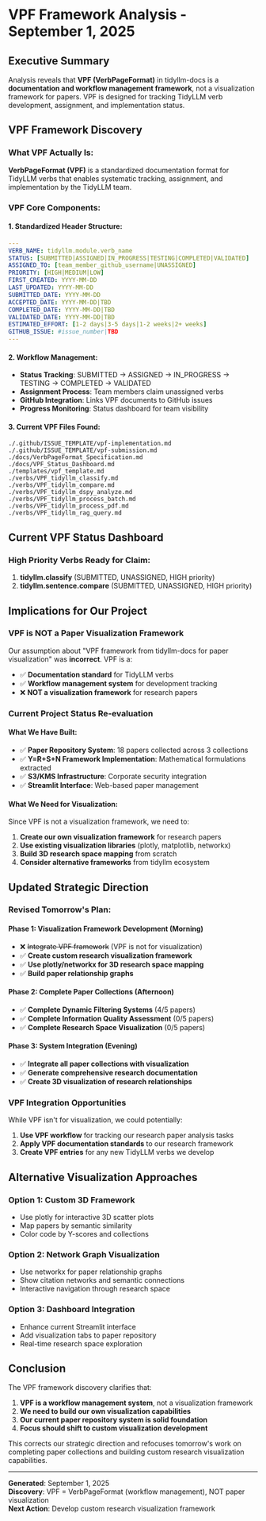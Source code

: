 # VPF Framework Analysis - September 1, 2025

## Executive Summary

Analysis reveals that **VPF (VerbPageFormat)** in tidyllm-docs is a **documentation and workflow management framework**, not a visualization framework for papers. VPF is designed for tracking TidyLLM verb development, assignment, and implementation status.

## VPF Framework Discovery

### What VPF Actually Is:
**VerbPageFormat (VPF)** is a standardized documentation format for TidyLLM verbs that enables systematic tracking, assignment, and implementation by the TidyLLM team.

### VPF Core Components:

#### 1. Standardized Header Structure:
```yaml
---
VERB_NAME: tidyllm.module.verb_name
STATUS: [SUBMITTED|ASSIGNED|IN_PROGRESS|TESTING|COMPLETED|VALIDATED]
ASSIGNED_TO: [team_member_github_username|UNASSIGNED]
PRIORITY: [HIGH|MEDIUM|LOW]
FIRST_CREATED: YYYY-MM-DD
LAST_UPDATED: YYYY-MM-DD
SUBMITTED_DATE: YYYY-MM-DD
ACCEPTED_DATE: YYYY-MM-DD|TBD
COMPLETED_DATE: YYYY-MM-DD|TBD
VALIDATED_DATE: YYYY-MM-DD|TBD
ESTIMATED_EFFORT: [1-2 days|3-5 days|1-2 weeks|2+ weeks]
GITHUB_ISSUE: #issue_number|TBD
---
```

#### 2. Workflow Management:
- **Status Tracking**: SUBMITTED → ASSIGNED → IN_PROGRESS → TESTING → COMPLETED → VALIDATED
- **Assignment Process**: Team members claim unassigned verbs
- **GitHub Integration**: Links VPF documents to GitHub issues
- **Progress Monitoring**: Status dashboard for team visibility

#### 3. Current VPF Files Found:
```
./.github/ISSUE_TEMPLATE/vpf-implementation.md
./.github/ISSUE_TEMPLATE/vpf-submission.md
./docs/VerbPageFormat_Specification.md
./docs/VPF_Status_Dashboard.md
./templates/vpf_template.md
./verbs/VPF_tidyllm_classify.md
./verbs/VPF_tidyllm_compare.md
./verbs/VPF_tidyllm_dspy_analyze.md
./verbs/VPF_tidyllm_process_batch.md
./verbs/VPF_tidyllm_process_pdf.md
./verbs/VPF_tidyllm_rag_query.md
```

## Current VPF Status Dashboard

### High Priority Verbs Ready for Claim:
1. **tidyllm.classify** (SUBMITTED, UNASSIGNED, HIGH priority)
2. **tidyllm.sentence.compare** (SUBMITTED, UNASSIGNED, HIGH priority)

## Implications for Our Project

### VPF is NOT a Paper Visualization Framework
Our assumption about "VPF framework from tidyllm-docs for paper visualization" was **incorrect**. VPF is a:
- ✅ **Documentation standard** for TidyLLM verbs
- ✅ **Workflow management system** for development tracking
- ❌ **NOT a visualization framework** for research papers

### Current Project Status Re-evaluation

#### What We Have Built:
- ✅ **Paper Repository System**: 18 papers collected across 3 collections
- ✅ **Y=R+S+N Framework Implementation**: Mathematical formulations extracted
- ✅ **S3/KMS Infrastructure**: Corporate security integration
- ✅ **Streamlit Interface**: Web-based paper management

#### What We Need for Visualization:
Since VPF is not a visualization framework, we need to:

1. **Create our own visualization framework** for research papers
2. **Use existing visualization libraries** (plotly, matplotlib, networkx)
3. **Build 3D research space mapping** from scratch
4. **Consider alternative frameworks** from tidyllm ecosystem

## Updated Strategic Direction

### Revised Tomorrow's Plan:

#### Phase 1: Visualization Framework Development (Morning)
- ❌ ~~Integrate VPF framework~~ (VPF is not for visualization)
- ✅ **Create custom research visualization framework**
- ✅ **Use plotly/networkx for 3D research space mapping**
- ✅ **Build paper relationship graphs**

#### Phase 2: Complete Paper Collections (Afternoon)
- ✅ **Complete Dynamic Filtering Systems** (4/5 papers)
- ✅ **Complete Information Quality Assessment** (0/5 papers)
- ✅ **Complete Research Space Visualization** (0/5 papers)

#### Phase 3: System Integration (Evening)
- ✅ **Integrate all paper collections with visualization**
- ✅ **Generate comprehensive research documentation**
- ✅ **Create 3D visualization of research relationships**

### VPF Integration Opportunities

While VPF isn't for visualization, we could potentially:
1. **Use VPF workflow** for tracking our research paper analysis tasks
2. **Apply VPF documentation standards** to our research framework
3. **Create VPF entries** for any new TidyLLM verbs we develop

## Alternative Visualization Approaches

### Option 1: Custom 3D Framework
- Use plotly for interactive 3D scatter plots
- Map papers by semantic similarity
- Color code by Y-scores and collections

### Option 2: Network Graph Visualization
- Use networkx for paper relationship graphs
- Show citation networks and semantic connections
- Interactive navigation through research space

### Option 3: Dashboard Integration
- Enhance current Streamlit interface
- Add visualization tabs to paper repository
- Real-time research space exploration

## Conclusion

The VPF framework discovery clarifies that:

1. **VPF is a workflow management system**, not a visualization framework
2. **We need to build our own visualization capabilities**
3. **Our current paper repository system is solid foundation**
4. **Focus should shift to custom visualization development**

This corrects our strategic direction and refocuses tomorrow's work on completing paper collections and building custom research visualization capabilities.

---

**Generated**: September 1, 2025  
**Discovery**: VPF = VerbPageFormat (workflow management), NOT paper visualization  
**Next Action**: Develop custom research visualization framework
